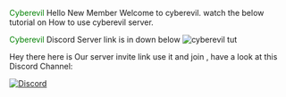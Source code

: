 <span style="color: green"> Cyberevil</span> Hello New Member Welcome to cyberevil. watch the below tutorial on How to use cyberevil server.

<span style="color: green"> Cyberevil</span> Discord Server link is in down below
![cyberevil tut](https://user-images.githubusercontent.com/53229636/61729125-36f06500-ad94-11e9-9d16-eed986c7f781.gif)


Hey there here is Our server invite link use it and join , have a look at this Discord Channel:

[![Discord](https://img.shields.io/discord/479643633814077465.svg?style=for-the-badge&label=Discord%20Chat&colorB=7289da)](https://discord.gg/rPpg6pS)
